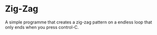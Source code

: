 # Zig-Zag
A simple programme that creates a zig-zag pattern on a endless loop that only ends when you press control-C.
